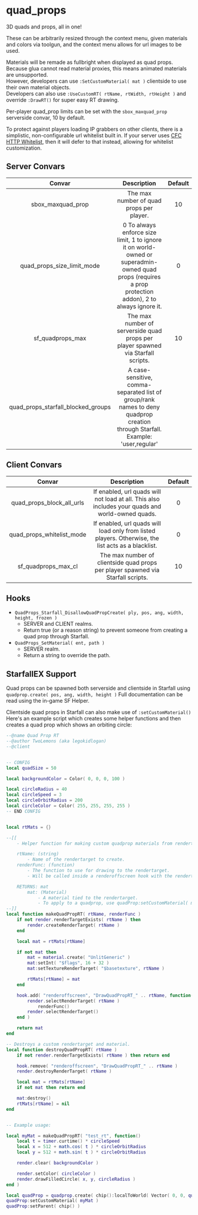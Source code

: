 # quad_props

3D quads and props, all in one!

These can be arbitrarily resized through the context menu, given materials and colors via toolgun, and the context menu allows for url images to be used.

Materials will be remade as fullbright when displayed as quad props. Because glua cannot read material proxies, this means animated materials are unsupported. \
However, developers can use `:SetCustomMaterial( mat )` clientside to use their own material objects. \
Developers can also use `:UseCustomRT( rtName, rtWidth, rtHeight )` and override `:DrawRT()` for super easy RT drawing.

Per-player quad_prop limits can be set with the `sbox_maxquad_prop` serverside convar, 10 by default.

To protect against players loading IP grabbers on other clients, there is a simplistic, non-configurable url whitelist built in.
If your server uses [CFC HTTP Whitelist](https://github.com/CFC-Servers/cfc_cl_http_whitelist), then it will defer to that instead, allowing for whitelist customization.


## Server Convars

| Convar | Description | Default |
| :---: | :---: | :---: |
| sbox_maxquad_prop | The max number of quad props per player. | 10 |
| quad_props_size_limit_mode | 0 To always enforce size limit, 1 to ignore it on world-owned or superadmin-owned quad props (requires a prop protection addon), 2 to always ignore it. | 0 |
| sf_quadprops_max | The max number of serverside quad props per player spawned via Starfall scripts. | 10 |
| quad_props_starfall_blocked_groups | A case-sensitive, comma-separated list of group/rank names to deny quadprop creation through Starfall. Example: 'user,regular' |  |


## Client Convars

| Convar | Description | Default |
| :---: | :---: | :---: |
| quad_props_block_all_urls | If enabled, url quads will not load at all. This also includes your quads and world-owned quads. | 0 |
| quad_props_whitelist_mode | If enabled, url quads will load only from listed players. Otherwise, the list acts as a blacklist. | 0 |
| sf_quadprops_max_cl | The max number of clientside quad props per player spawned via Starfall scripts. | 10 |


## Hooks

- `QuadProps_Starfall_DisallowQuadPropCreate( ply, pos, ang, width, height, frozen )`
  - SERVER and CLIENT realms.
  - Return true (or a reason string) to prevent someone from creating a quad prop through Starfall.
- `QuadProps_SetMaterial( ent, path )`
  - SERVER realm.
  - Return a string to override the path.


## StarfallEX Support

Quad props can be spawned both serverside and clientside in Starfall using `quadprop.create( pos, ang, width, height )`
Full documentation can be read using the in-game SF Helper.

Clientside quad props in Starfall can also make use of `:setCustomMaterial()`
Here's an example script which creates some helper functions and then creates a quad prop which shows an orbiting circle:

```lua
--@name Quad Prop RT
--@author TwoLemons (aka legokidlogan)
--@client


-- CONFIG
local quadSize = 50

local backgroundColor = Color( 0, 0, 0, 100 )

local circleRadius = 40
local circleSpeed = 3
local circleOrbitRadius = 200
local circleColor = Color( 255, 255, 255, 255 )
-- END CONFIG


local rtMats = {}

--[[
    - Helper function for making custom quadprop materials from rendertargets.

    rtName: (string)
        - Name of the rendertarget to create.
    renderFunc: (function)
        - The function to use for drawing to the rendertarget.
        - Will be called inside a renderoffscreen hook with the rendertarget already selected.

    RETURNS: mat
        mat: (Material)
            - A material tied to the rendertarget.
            - To apply to a quadprop, use quadProp:setCustomMaterial( mat )
--]]
local function makeQuadPropRT( rtName, renderFunc )
    if not render.renderTargetExists( rtName ) then
        render.createRenderTarget( rtName )
    end

    local mat = rtMats[rtName]

    if not mat then
        mat = material.create( "UnlitGeneric" )
        mat:setInt( "$flags", 16 + 32 )
        mat:setTextureRenderTarget( "$basetexture", rtName )

        rtMats[rtName] = mat
    end

    hook.add( "renderoffscreen", "DrawQuadPropRT_" .. rtName, function()
        render.selectRenderTarget( rtName )
            renderFunc()
        render.selectRenderTarget()
    end )

    return mat
end

-- Destroys a custom rendertarget and material.
local function destroyQuadPropRT( rtName )
    if not render.renderTargetExists( rtName ) then return end

    hook.remove( "renderoffscreen", "DrawQuadPropRT_" .. rtName )
    render.destroyRenderTarget( rtName )

    local mat = rtMats[rtName]
    if not mat then return end

    mat:destroy()
    rtMats[rtName] = nil
end


-- Example usage:

local myMat = makeQuadPropRT( "test_rt", function()
    local t = timer.curtime() * circleSpeed
    local x = 512 + math.cos( t ) * circleOrbitRadius
    local y = 512 + math.sin( t ) * circleOrbitRadius

    render.clear( backgroundColor )

    render.setColor( circleColor )
    render.drawFilledCircle( x, y, circleRadius )
end )

local quadProp = quadprop.create( chip():localToWorld( Vector( 0, 0, quadSize / 2 ) ), chip():getAngles(), quadSize, quadSize )
quadProp:setCustomMaterial( myMat )
quadProp:setParent( chip() )
```
